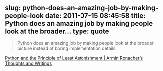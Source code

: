 slug: python-does-an-amazing-job-by-making-people-look
date: 2011-07-15 08:45:58
title: Python does an amazing job by making people look at the broader...
type: quote
---

> Python does an amazing job by making people look at the broader picture instead of boring implementation details.

[Python and the Principle of Least Astonishment | Armin Ronacher’s Thoughts and Writings](http://lucumr.pocoo.org/2011/7/9/python-and-pola/)
